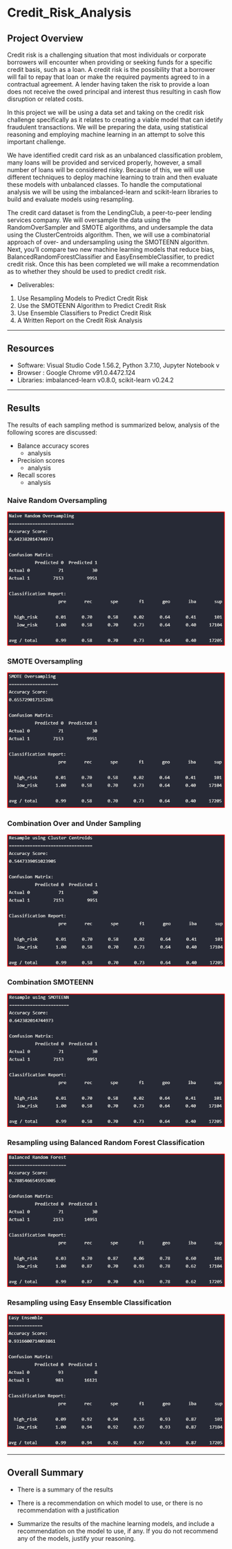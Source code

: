 # Credit_Risk_Analysis

## Project Overview

Credit risk is a challenging situation that most individuals or corporate borrowers will encounter when providing or seeking funds for a specific credit basis, such as  a loan. A credit risk is the possibility that a borrower will fail to repay that loan or make the required payments agreed to in a contractual agreement. A lender having taken the risk to provide a loan does not receive the owed principal and interest thus resulting in cash flow disruption or related costs.

In this project we will be using a data set and taking on the credit risk challenge specifically as it relates to creating a viable model that can idetify fraudulent transactions. We will be preparing the data, using statistical reasoning and employing machine learning in an attempt to solve this important challenge.

We have identified credit card risk as an unbalanced classification problem, many loans will be provided and serviced properly, however, a small number of loans will be considered risky. Because of this, we will use different techniques to deploy machine learning to train and then evaluate these models with unbalanced classes. To handle the computational analysis we will be using the imbalanced-learn and scikit-learn libraries to build and evaluate models using resampling.

The credit card dataset is from the LendingClub, a peer-to-peer lending services company. We will oversample the data using the RandomOverSampler and SMOTE algorithms, and undersample the data using the ClusterCentroids algorithm. Then, we will use a combinatorial approach of over- and undersampling using the SMOTEENN algorithm. Next, you’ll compare two new machine learning models that reduce bias, BalancedRandomForestClassifier and EasyEnsembleClassifier, to predict credit risk. Once this has been completed we will make a recommendation as to whether they should be used to predict credit risk.

- Deliverables:

1. Use Resampling Models to Predict Credit Risk
2. Use the SMOTEENN Algorithm to Predict Credit Risk
3. Use Ensemble Classifiers to Predict Credit Risk
4. A Written Report on the Credit Risk Analysis

------------------------------------------------------------------------------------------------------------

## Resources

- Software: Visual Studio Code 1.56.2, Python 3.7.10, Jupyter Notebook v
- Browser : Google Chrome v91.0.4472.124
- Libraries: imbalanced-learn v0.8.0, scikit-learn v0.24.2

------------------------------------------------------------------------------------------------------------

## Results

The results of each sampling method is summarized below, analysis of the following scores are discussed:

- Balance accuracy scores
  - analysis
- Precision scores
  - analysis
- Recall scores
  - analysis

### Naive Random Oversampling

![Image1](images/1NaiveRandomOver1.png)

### SMOTE Oversampling

![Image2](images/2SmoteOver1.png)

### Combination Over and Under Sampling

![Image3](images/3ClusterCentroidsUnder1.png)

### Combination SMOTEENN

![Image4](images/4SmoteennOverUnder1.png)

### Resampling using Balanced Random Forest Classification

![Image5](images/5BalForest1.png)

### Resampling using Easy Ensemble Classification

![Image6](images/6Ensemble1.png)

------------------------------------------------------------------------------------------------------------

## Overall Summary

- There is a summary of the results

- There is a recommendation on which model to use, or there is no recommendation with a
justification

- Summarize the results of the machine learning models, and include a recommendation on the model to use, if any. If you do not recommend any of the models, justify your reasoning.
